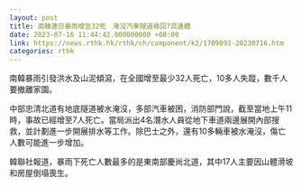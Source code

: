 ```yaml
---
layout: post
title: 南韓連日暴雨增至32死　淹沒汽車隧道尋回7具遺體
date: 2023-07-16 11:44:42.000000000 +08:00
link: https://news.rthk.hk/rthk/ch/component/k2/1709093-20230716.htm
categories: rthk
---
```


南韓暴雨引發洪水及山泥傾瀉，在全國增至最少32人死亡，10多人失蹤，數千人要撤離家園。

中部忠清北道有地底隧道被水淹沒，多部汽車被困，消防部門說，截至當地上午11時，事故已經增至7人死亡。當局派出4名潛水人員從地下車道兩邊展開內部搜救，並計劃進一步開展排水等工作。除巴士之外，還有10多輛車被水淹沒，傷亡人數可能進一步增加。

韓聯社報道，暴雨下死亡人數最多的是東南部慶尚北道，其中17人主要因山體滑坡和房屋倒塌喪生。
